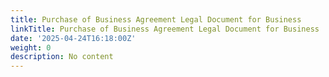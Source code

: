 ```yaml
---
title: Purchase of Business Agreement Legal Document for Business
linkTitle: Purchase of Business Agreement Legal Document for Business
date: '2025-04-24T16:18:00Z'
weight: 0
description: No content
---
```



